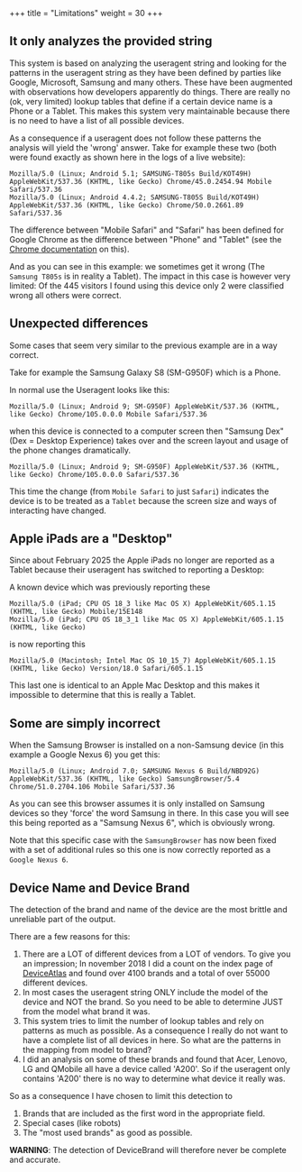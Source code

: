 +++
title = "Limitations"
weight = 30
+++
## It only analyzes the provided string
This system is based on analyzing the useragent string and looking for the patterns in the useragent string as they have been defined by parties like Google, Microsoft, Samsung and many others. These have been augmented with observations how developers apparently do things. There are really no (ok, very limited) lookup tables that define if a certain device name is a Phone or a Tablet. This makes this system very maintainable because there is no need to have a list of all possible devices.

As a consequence if a useragent does not follow these patterns the analysis will yield the 'wrong' answer.
Take for example these two (both were found exactly as shown here in the logs of a live website):

    Mozilla/5.0 (Linux; Android 5.1; SAMSUNG-T805s Build/KOT49H) AppleWebKit/537.36 (KHTML, like Gecko) Chrome/45.0.2454.94 Mobile Safari/537.36
    Mozilla/5.0 (Linux; Android 4.4.2; SAMSUNG-T805S Build/KOT49H) AppleWebKit/537.36 (KHTML, like Gecko) Chrome/50.0.2661.89 Safari/537.36

The difference between "Mobile Safari" and "Safari" has been defined for Google Chrome as the difference between "Phone" and "Tablet" (see the [Chrome documentation](https://developer.chrome.com/multidevice/user-agent) on this).

And as you can see in this example: we sometimes get it wrong (The `Samsung T805s` is in reality a Tablet).
The impact in this case is however very limited: Of the 445 visitors I found using this device only 2 were classified wrong all others were correct.

## Unexpected differences
Some cases that seem very similar to the previous example are in a way correct.

Take for example the Samsung Galaxy S8 (SM-G950F) which is a Phone.

In normal use the Useragent looks like this:

    Mozilla/5.0 (Linux; Android 9; SM-G950F) AppleWebKit/537.36 (KHTML, like Gecko) Chrome/105.0.0.0 Mobile Safari/537.36

when this device is connected to a computer screen then "Samsung Dex" (Dex = Desktop Experience) takes over and the screen layout and usage of the phone changes dramatically.

    Mozilla/5.0 (Linux; Android 9; SM-G950F) AppleWebKit/537.36 (KHTML, like Gecko) Chrome/105.0.0.0 Safari/537.36

This time the change (from `Mobile Safari` to just `Safari`) indicates the device is to be treated as a `Tablet` because the screen size and ways of interacting have changed.

## Apple iPads are a "Desktop"
Since about February 2025 the Apple iPads no longer are reported as a Tablet because their useragent has switched to reporting a Desktop:

A known device which was previously reporting these

    Mozilla/5.0 (iPad; CPU OS 18_3 like Mac OS X) AppleWebKit/605.1.15 (KHTML, like Gecko) Mobile/15E148
    Mozilla/5.0 (iPad; CPU OS 18_3_1 like Mac OS X) AppleWebKit/605.1.15 (KHTML, like Gecko)

is now reporting this

    Mozilla/5.0 (Macintosh; Intel Mac OS 10_15_7) AppleWebKit/605.1.15 (KHTML, like Gecko) Version/18.0 Safari/605.1.15

This last one is identical to an Apple Mac Desktop and this makes it impossible to determine that this is really a Tablet.

## Some are simply incorrect
When the Samsung Browser is installed on a non-Samsung device (in this example a Google Nexus 6) you get this:

    Mozilla/5.0 (Linux; Android 7.0; SAMSUNG Nexus 6 Build/NBD92G) AppleWebKit/537.36 (KHTML, like Gecko) SamsungBrowser/5.4 Chrome/51.0.2704.106 Mobile Safari/537.36

As you can see this browser assumes it is only installed on Samsung devices so they 'force' the word Samsung in there.
In this case you will see this being reported as a "Samsung Nexus 6", which is obviously wrong.

Note that this specific case with the `SamsungBrowser` has now been fixed with a set of additional rules so this one is now correctly reported as a `Google Nexus 6`.

## Device Name and Device Brand
The detection of the brand and name of the device are the most brittle and unreliable part of the output.

There are a few reasons for this:

1. There are a LOT of different devices from a LOT of vendors.
To give you an impression; In november 2018 I did a count on the index page of [DeviceAtlas](https://deviceatlas.com/device-data/devices) and found over 4100 brands and a total of over 55000 different devices.
1. In most cases the useragent string ONLY include the model of the device and NOT the brand. So you need to be able to determine JUST from the model what brand it was.
1. This system tries to limit the number of lookup tables and rely on patterns as much as possible. As a consequence I really do not want to have a complete list of all devices in here. So what are the patterns in the mapping from model to brand?
1. I did an analysis on some of these brands and found that Acer, Lenovo, LG and QMobile all have a device called 'A200'.
So if the useragent only contains 'A200' there is no way to determine what device it really was.

So as a consequence I have chosen to limit this detection to

1. Brands that are included as the first word in the appropriate field.
1. Special cases (like robots)
1. The "most used brands" as good as possible.

**WARNING**: The detection of DeviceBrand will therefore never be complete and accurate.
